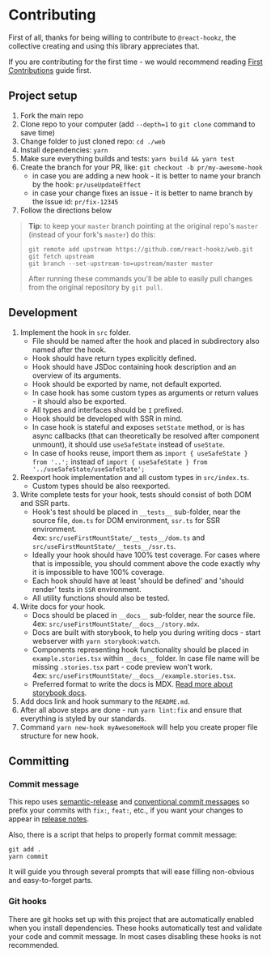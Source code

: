 # Contributing

First of all, thanks for being willing to contribute to `@react-hookz`, the collective creating and
using this library appreciates that.

If you are contributing for the first time - we would recommend reading
[First Contributions](https://github.com/firstcontributions/first-contributions) guide first.

## Project setup

1. Fork the main repo
2. Clone repo to your computer (add `--depth=1` to `git clone` command to save time)
3. Change folder to just cloned repo: `cd ./web`
4. Install dependencies: `yarn`
5. Make sure everything builds and tests: `yarn build && yarn test`
6. Create the branch for your PR, like: `git checkout -b pr/my-awesome-hook`
   - in case you are adding a new hook - it is better to name your branch by the hook:
     `pr/useUpdateEffect`
   - in case your change fixes an issue - it is better to name branch by the issue id:
     `pr/fix-12345`
7. Follow the directions below

> **Tip:** to keep your `master` branch pointing at the original repo's `master` (instead of your
> fork's `master`) do this:
>
> ```shell
> git remote add upstream https://github.com/react-hookz/web.git
> git fetch upstream
> git branch --set-upstream-to=upstream/master master
> ```
>
> After running these commands you'll be able to easily pull changes from the original repository by
> `git pull`.

## Development

1. Implement the hook in `src` folder.
   - File should be named after the hook and placed in subdirectory also named after the hook.
   - Hook should have return types explicitly defined.
   - Hook should have JSDoc containing hook description and an overview of its arguments.
   - Hook should be exported by name, not default exported.
   - In case hook has some custom types as arguments or return values - it should also be exported.
   - All types and interfaces should be `I` prefixed.
   - Hook should be developed with SSR in mind.
   - In case hook is stateful and exposes `setState` method, or is has async callbacks (that can
     theoretically be resolved after component unmount), it should use `useSafeState` instead of
     `useState`.
   - In case of hooks reuse, import them as `import { useSafeState } from '..';` instead of
     `import { useSafeState } from '../useSafeState/useSafeState';`
2. Reexport hook implementation and all custom types in `src/index.ts`.
   - Custom types should be also reexported.
3. Write complete tests for your hook, tests should consist of both DOM and SSR parts.
   - Hook's test should be placed in `__tests__` sub-folder, near the source file, `dom.ts` for DOM
     environment, `ssr.ts` for SSR environment.  
     4ex: `src/useFirstMountState/__tests__/dom.ts` and `src/useFirstMountState/__tests__/ssr.ts`.
   - Ideally your hook should have 100% test coverage. For cases where that is impossible, you
     should comment above the code exactly why it is impossible to have 100% coverage.
   - Each hook should have at least 'should be defined' and 'should render' tests in `SSR`
     environment.
   - All utility functions should also be tested.
4. Write docs for your hook.
   - Docs should be placed in `__docs__` sub-folder, near the source file.  
     4ex: `src/useFirstMountState/__docs__/story.mdx`.
   - Docs are built with storybook, to help you during writing docs - start webserver with
     `yarn storybook:watch`.
   - Components representing hook functionality should be placed in `example.stories.tsx` within
     `__docs__` folder. In case file name will be missing `.stories.tsx` part - code preview won't
     work.  
     4ex: `src/useFirstMountState/__docs__/example.stories.tsx`.
   - Preferred format to write the docs is MDX.
     [Read more about storybook docs](https://storybook.js.org/docs/react/writing-docs/introduction).
5. Add docs link and hook summary to the `README.md`.
6. After all above steps are done - run `yarn lint:fix` and ensure that everything is styled by our
   standards.
7. Command `yarn new-hook myAwesomeHook` will help you create proper file structure for new hook.

## Committing

### Commit message

This repo uses [semantic-release](https://github.com/semantic-release/semantic-release) and
[conventional commit messages](https://conventionalcommits.org) so prefix your commits with `fix:`,
`feat:`, etc., if you want your changes to appear in
[release notes](https://github.com/react-hookz/web/blob/master/CHANGELOG.md).

Also, there is a script that helps to properly format commit message:

```shell
git add .
yarn commit
```

It will guide you through several prompts that will ease filling non-obvious and easy-to-forget
parts.

### Git hooks

There are git hooks set up with this project that are automatically enabled when you install
dependencies. These hooks automatically test and validate your code and commit message. In most
cases disabling these hooks is not recommended.
